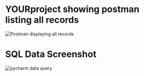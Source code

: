 
# YOURproject showing postman listing all records
![Postman displaying all records](screenshots/post.PNG)
# SQL Data Screenshot
![pycharm data query](screenshots/database.PNG)
